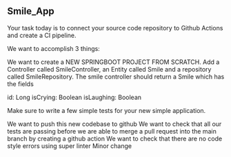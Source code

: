 ## Smile_App 

Your task today is to connect your source code repository to Github Actions and create a CI pipeline.

We want to accomplish 3 things:

We want to create a NEW SPRINGBOOT PROJECT FROM SCRATCH. Add a Controller called SmileController, an Entity called Smile and a repository called SmileRepository. The smile controller should return a Smile which has the fields

id: Long isCrying: Boolean isLaughing: Boolean

Make sure to write a few simple tests for your new simple application.

We want to push this new codebase to github
We want to check that all our tests are passing before we are able to merge a pull request into the main branch by creating a github action
We want to check that there are no code style errors using super linter
Minor change
